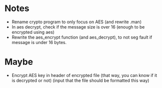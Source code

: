 # Notes
- Rename crypto program to only focus on AES (and rewrite .man)
- In aes decrypt, check if the message size is over 16
  (enough to be encrypted using aes)
- Rewrite the aes_encrypt function (and aes_decrypt), to not seg fault if message is under 16 bytes.

# Maybe
- Encrypt AES key in header of encrypted file
  (that way, you can know if it is decrypted or not)
  (input that the file should be formatted this way)
